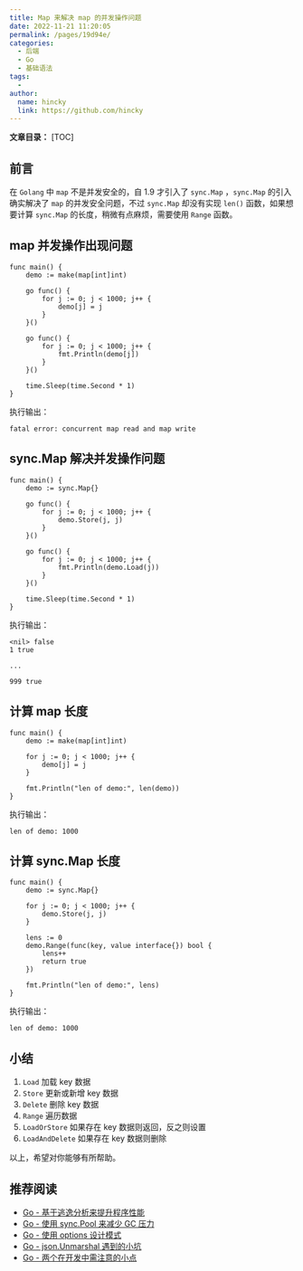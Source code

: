 ```yaml
---
title: Map 来解决 map 的并发操作问题
date: 2022-11-21 11:20:05
permalink: /pages/19d94e/
categories:
  - 后端
  - Go
  - 基础语法
tags:
  - 
author: 
  name: hincky
  link: https://github.com/hincky
---
```

**文章目录：**
[TOC]

## 前言

在 `Golang` 中 `map` 不是并发安全的，自 1.9 才引入了 `sync.Map` ，`sync.Map` 的引入确实解决了 `map` 的并发安全问题，不过 `sync.Map` 却没有实现 `len()` 函数，如果想要计算 `sync.Map` 的长度，稍微有点麻烦，需要使用 `Range` 函数。

## map 并发操作出现问题

```
func main() {
	demo := make(map[int]int)

	go func() {
		for j := 0; j < 1000; j++ {
			demo[j] = j
		}
	}()

	go func() {
		for j := 0; j < 1000; j++ {
			fmt.Println(demo[j])
		}
	}()

	time.Sleep(time.Second * 1)
}
```

执行输出：

```
fatal error: concurrent map read and map write
```

## sync.Map 解决并发操作问题

```
func main() {
	demo := sync.Map{}

	go func() {
		for j := 0; j < 1000; j++ {
			demo.Store(j, j)
		}
	}()

	go func() {
		for j := 0; j < 1000; j++ {
			fmt.Println(demo.Load(j))
		}
	}()

	time.Sleep(time.Second * 1)
}
```

执行输出：

```
<nil> false
1 true

...

999 true
```

## 计算 map 长度

```
func main() {
	demo := make(map[int]int)

	for j := 0; j < 1000; j++ {
		demo[j] = j
	}

	fmt.Println("len of demo:", len(demo))
}
```

执行输出：

```
len of demo: 1000
```

## 计算 sync.Map 长度

```
func main() {
	demo := sync.Map{}
	
	for j := 0; j < 1000; j++ {
		demo.Store(j, j)
	}

	lens := 0
	demo.Range(func(key, value interface{}) bool {
		lens++
		return true
	})

	fmt.Println("len of demo:", lens)
}
```

执行输出：

```
len of demo: 1000
```

## 小结

1. `Load` 加载 key 数据
2. `Store` 更新或新增 key 数据
3. `Delete` 删除 key 数据
4. `Range` 遍历数据
5. `LoadOrStore` 如果存在 key 数据则返回，反之则设置
6. `LoadAndDelete` 如果存在 key 数据则删除

以上，希望对你能够有所帮助。

## 推荐阅读

- [Go - 基于逃逸分析来提升程序性能](https://mp.weixin.qq.com/s/gAz87qPA8sBJMeq6MZbqwg)
- [Go - 使用 sync.Pool 来减少 GC 压力](https://mp.weixin.qq.com/s/0NVp59uI8h9WTp68wtb7XQ)
- [Go - 使用 options 设计模式](https://mp.weixin.qq.com/s/jvSbZ0_g_EFqaR2TmjjO8w)
- [Go - json.Unmarshal 遇到的小坑](https://mp.weixin.qq.com/s/ykZCZb9IAXJaKAx_cO7YjA)
- [Go - 两个在开发中需注意的小点](https://mp.weixin.qq.com/s/-QCG61vh6NVJUWz6tOY7Gw)